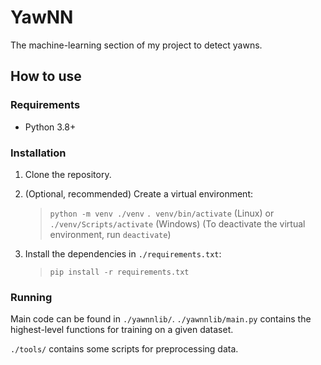 # YawNN

The machine-learning section of my project to detect yawns.

## How to use

### Requirements

- Python 3.8+

### Installation

1. Clone the repository.
2. (Optional, recommended) Create a virtual environment:

    > `python -m venv ./venv`
    > `. venv/bin/activate` (Linux) or `./venv/Scripts/activate` (Windows)
    > (To deactivate the virtual environment, run `deactivate`)

3. Install the dependencies in `./requirements.txt`:

    > `pip install -r requirements.txt`

### Running

Main code can be found in `./yawnnlib/`. `./yawnnlib/main.py` contains the highest-level functions for training on a given dataset.

`./tools/` contains some scripts for preprocessing data.
